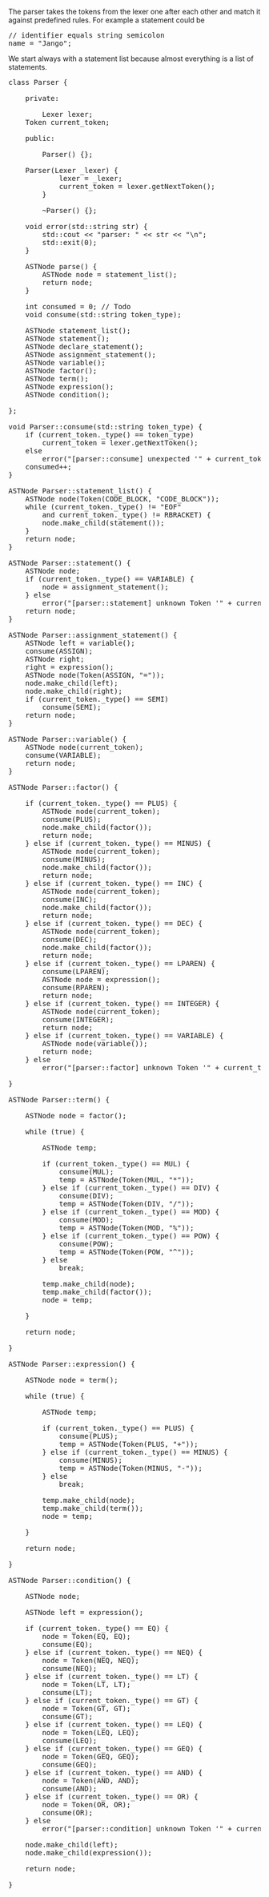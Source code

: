 The parser takes the tokens from the lexer one after each other and match it against predefined rules. For example a statement could be

<pre>
// identifier equals string semicolon
name = "Jango";
</pre>

We start always with a statement list because almost everything is a list of statements.

<pre>
class Parser {

    private:

        Lexer lexer;
    Token current_token;

    public:

        Parser() {};

    Parser(Lexer _lexer) {
            lexer = _lexer;
            current_token = lexer.getNextToken();
        }

        ~Parser() {};

    void error(std::string str) {
        std::cout << "parser: " << str << "\n";
        std::exit(0);
    }

    ASTNode parse() {
        ASTNode node = statement_list();
        return node;
    }

    int consumed = 0; // Todo
    void consume(std::string token_type);

    ASTNode statement_list();
    ASTNode statement();
    ASTNode declare_statement();
    ASTNode assignment_statement();
    ASTNode variable();
    ASTNode factor();
    ASTNode term();
    ASTNode expression();
    ASTNode condition();

};

void Parser::consume(std::string token_type) {
    if (current_token._type() == token_type)
        current_token = lexer.getNextToken();
    else
        error("[parser::consume] unexpected '" + current_token._value() + "', expected '" + token_type + "'\n");
    consumed++;
}

ASTNode Parser::statement_list() {
    ASTNode node(Token(CODE_BLOCK, "CODE_BLOCK"));
    while (current_token._type() != "EOF"
        and current_token._type() != RBRACKET) {
        node.make_child(statement());
    }
    return node;
}

ASTNode Parser::statement() {
    ASTNode node;
    if (current_token._type() == VARIABLE) {
        node = assignment_statement();
    } else
        error("[parser::statement] unknown Token '" + current_token._type() + "'");
    return node;
}

ASTNode Parser::assignment_statement() {
    ASTNode left = variable();
    consume(ASSIGN);
    ASTNode right;
    right = expression();
    ASTNode node(Token(ASSIGN, "="));
    node.make_child(left);
    node.make_child(right);
    if (current_token._type() == SEMI)
        consume(SEMI);
    return node;
}

ASTNode Parser::variable() {
    ASTNode node(current_token);
    consume(VARIABLE);
    return node;
}

ASTNode Parser::factor() {

    if (current_token._type() == PLUS) {
        ASTNode node(current_token);
        consume(PLUS);
        node.make_child(factor());
        return node;
    } else if (current_token._type() == MINUS) {
        ASTNode node(current_token);
        consume(MINUS);
        node.make_child(factor());
        return node;
    } else if (current_token._type() == INC) {
        ASTNode node(current_token);
        consume(INC);
        node.make_child(factor());
        return node;
    } else if (current_token._type() == DEC) {
        ASTNode node(current_token);
        consume(DEC);
        node.make_child(factor());
        return node;
    } else if (current_token._type() == LPAREN) {
        consume(LPAREN);
        ASTNode node = expression();
        consume(RPAREN);
        return node;
    } else if (current_token._type() == INTEGER) {
        ASTNode node(current_token);
        consume(INTEGER);
        return node;
    } else if (current_token._type() == VARIABLE) {
        ASTNode node(variable());
        return node;
    } else
        error("[parser::factor] unknown Token '" + current_token._type() + "'\n");

}

ASTNode Parser::term() {

    ASTNode node = factor();

    while (true) {

        ASTNode temp;

        if (current_token._type() == MUL) {
            consume(MUL);
            temp = ASTNode(Token(MUL, "*"));
        } else if (current_token._type() == DIV) {
            consume(DIV);
            temp = ASTNode(Token(DIV, "/"));
        } else if (current_token._type() == MOD) {
            consume(MOD);
            temp = ASTNode(Token(MOD, "%"));
        } else if (current_token._type() == POW) {
            consume(POW);
            temp = ASTNode(Token(POW, "^"));
        } else
            break;

        temp.make_child(node);
        temp.make_child(factor());
        node = temp;

    }

    return node;

}

ASTNode Parser::expression() {

    ASTNode node = term();

    while (true) {

        ASTNode temp;

        if (current_token._type() == PLUS) {
            consume(PLUS);
            temp = ASTNode(Token(PLUS, "+"));
        } else if (current_token._type() == MINUS) {
            consume(MINUS);
            temp = ASTNode(Token(MINUS, "-"));
        } else
            break;

        temp.make_child(node);
        temp.make_child(term());
        node = temp;

    }

    return node;

}

ASTNode Parser::condition() {

    ASTNode node;

    ASTNode left = expression();

    if (current_token._type() == EQ) {
        node = Token(EQ, EQ);
        consume(EQ);
    } else if (current_token._type() == NEQ) {
        node = Token(NEQ, NEQ);
        consume(NEQ);
    } else if (current_token._type() == LT) {
        node = Token(LT, LT);
        consume(LT);
    } else if (current_token._type() == GT) {
        node = Token(GT, GT);
        consume(GT);
    } else if (current_token._type() == LEQ) {
        node = Token(LEQ, LEQ);
        consume(LEQ);
    } else if (current_token._type() == GEQ) {
        node = Token(GEQ, GEQ);
        consume(GEQ);
    } else if (current_token._type() == AND) {
        node = Token(AND, AND);
        consume(AND);
    } else if (current_token._type() == OR) {
        node = Token(OR, OR);
        consume(OR);
    } else
        error("[parser::condition] unknown Token '" + current_token._type() + "'");

    node.make_child(left);
    node.make_child(expression());

    return node;

}
</pre>
